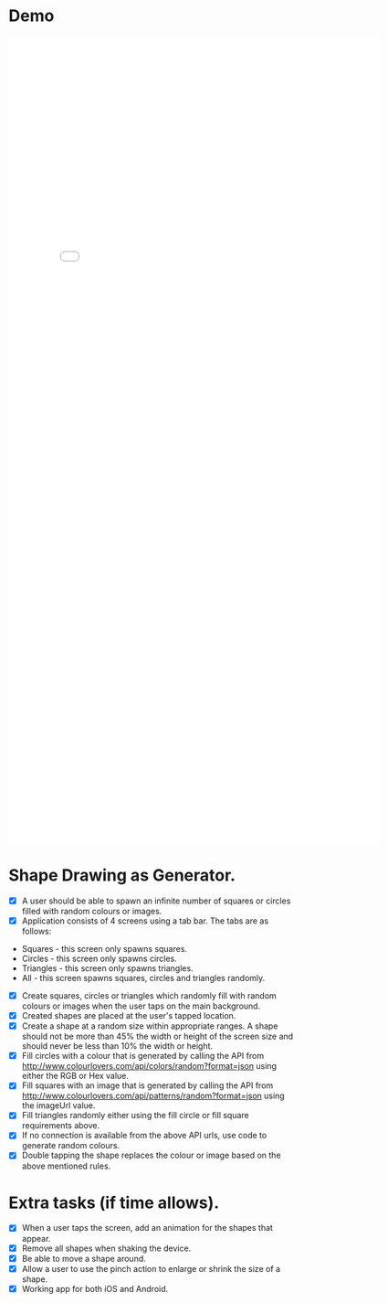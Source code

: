 # Demo
<iframe src='//gifs.com/embed/demo-lRx3zV' frameborder='0' scrolling='no' width='652px' height='1412px' style='-webkit-backface-visibility: hidden;-webkit-transform: scale(1);' ></iframe>

# Shape Drawing as Generator.
- [x] A user should be able to spawn an infinite number of squares or circles filled with random colours or images.
- [x] Application consists of 4 screens using a tab bar. The tabs are as follows:
*  Squares - this screen only spawns squares.
*  Circles - this screen only spawns circles.
*  Triangles - this screen only spawns triangles.
*  All - this screen spawns squares, circles and triangles randomly.
- [x] Create squares, circles or triangles which randomly fill with random colours or images when the user taps on the main background.
- [x] Created shapes are placed at the user's tapped location.
- [x] Create a shape at a random size within appropriate ranges. A shape should not be more than 45% the width or height of the screen size and should never be less than 10% the width or height.
- [x] Fill circles with a colour that is generated by calling the API from http://www.colourlovers.com/api/colors/random?format=json using either the RGB or Hex value.
- [x] Fill squares with an image that is generated by calling the API from http://www.colourlovers.com/api/patterns/random?format=json using the imageUrl value.
- [x] Fill triangles randomly either using the fill circle or fill square requirements above.
- [x] If no connection is available from the above API urls, use code to generate random colours.
- [x] Double tapping the shape replaces the colour or image based on the above mentioned rules.
# Extra tasks (if time allows).
- [x] When a user taps the screen, add an animation for the shapes that appear.
- [x] Remove all shapes when shaking the device.
- [x] Be able to move a shape around.
- [x] Allow a user to use the pinch action to enlarge or shrink the size of a shape.
- [x] Working app for both iOS and Android. 
